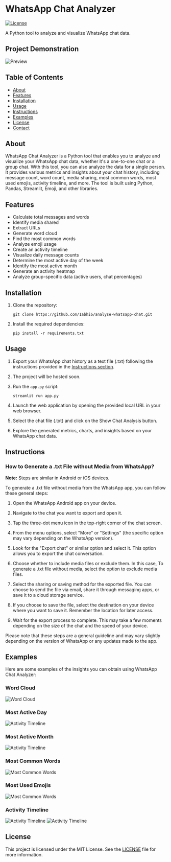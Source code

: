 # WhatsApp Chat Analyzer

[![License](https://img.shields.io/badge/license-MIT-blue.svg)](https://github.com/1abhi6/whatsapp-chat-analyzer/blob/main/LICENSE)

A Python tool to analyze and visualize WhatsApp chat data.

## Project Demonstration

![Preview](readme_resources/gif_img.gif)

## Table of Contents

- [About](#about)
- [Features](#features)
- [Installation](#installation)
- [Usage](#usage)
- [Instructions](#instructions)
- [Examples](#examples)
- [License](#license)
- [Contact](#contact)

## About

WhatsApp Chat Analyzer is a Python tool that enables you to analyze and visualize your WhatsApp chat data, whether it's a one-to-one chat or a group chat. With this tool, you can also analyze the data for a single person. It provides various metrics and insights about your chat history, including message count, word count, media sharing, most common words, most used emojis, activity timeline, and more. The tool is built using Python, Pandas, Streamlit, Emoji, and other libraries.

## Features

- Calculate total messages and words
- Identify media shared
- Extract URLs
- Generate word cloud
- Find the most common words
- Analyze emoji usage
- Create an activity timeline
- Visualize daily message counts
- Determine the most active day of the week
- Identify the most active month
- Generate an activity heatmap
- Analyze group-specific data (active users, chat percentages)

## Installation

1. Clone the repository:

   ```shell
   git clone https://github.com/1abhi6/analyse-whatsapp-chat.git
   ```

2. Install the required dependencies:

   ```shell
   pip install -r requirements.txt
   ```

## Usage

1. Export your WhatsApp chat history as a text file (.txt) following the instructions provided in the [Instructions section](#instructions).

2. The project will be hosted soon.

3. Run the `app.py` script:

   ```shell
   streamlit run app.py
   ```

4. Launch the web application by opening the provided local URL in your web browser.

5. Select the chat file (.txt) and click on the Show Chat Analysis button.

6. Explore the generated metrics, charts, and insights based on your WhatsApp chat data.

## Instructions

### How to Generate a .txt File without Media from WhatsApp?

**Note:** Steps are similar in Android or iOS devices.

To generate a .txt file without media from the WhatsApp app, you can follow these general steps:

1. Open the WhatsApp Android app on your device.

2. Navigate to the chat you want to export and open it.

3. Tap the three-dot menu icon in the top-right corner of the chat screen.

4. From the menu options, select "More" or "Settings" (the specific option may vary depending on the WhatsApp version).

5. Look for the "Export chat" or similar option and select it. This option allows you to export the chat conversation.

6. Choose whether to include media files or exclude them. In this case, To generate a .txt file without media, select the option to exclude media files.

7. Select the sharing or saving method for the exported file. You can choose to send the file via email, share it through messaging apps, or save it to a cloud storage service.

8. If you choose to save the file, select the destination on your device where you want to save it. Remember the location for later access.

9. Wait for the export process to complete. This may take a few moments depending on the size of the chat and the speed of your device.

Please note that these steps are a general guideline and may vary slightly depending on the version of WhatsApp or any updates made to the app.

## Examples

Here are some examples of the insights you can obtain using WhatsApp Chat Analyzer:

### Word Cloud

![Word Cloud](readme_resources/word_cloud.png)

### Most Active Day

![Activity Timeline](readme_resources/most_active_day.png)

### Most Active Month

![Activity Timeline](readme_resources/most_active_month.png)

### Most Common Words

![Most Common Words](readme_resources/most_common_word.png)

### Most Used Emojis

![Most Common Words](readme_resources/most_used_emojis.png)

### Activity Timeline

![Activity Timeline](readme_resources/timeline_1.png)
![Activity Timeline](readme_resources/timeline_2.png)

## License

This project is licensed under the MIT License. See the [LICENSE](./LICENSE) file for more information.

